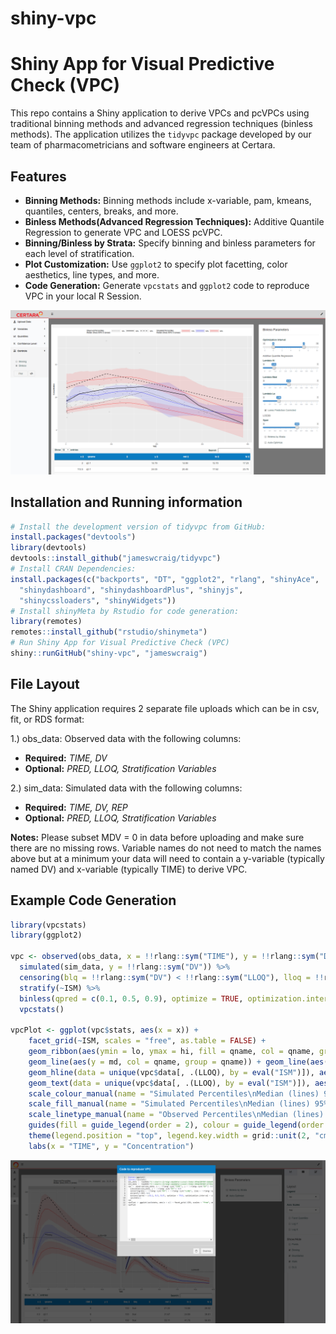 shiny-vpc
========

# Shiny App for Visual Predictive Check (VPC)

This repo contains a Shiny application to derive VPCs and pcVPCs using traditional binning methods and advanced regression techniques (binless methods).
The application utilizes the `tidyvpc` package developed by our team of pharmacometricians and software engineers at Certara.


## Features

* **Binning Methods:** Binning methods include x-variable, pam, kmeans, quantiles, centers, breaks, and more. 
* **Binless Methods(Advanced Regression Techniques):** Additive Quantile Regression to generate VPC and LOESS pcVPC.
* **Binning/Binless by Strata:** Specify binning and binless parameters for each level of stratification.
* **Plot Customization:** Use `ggplot2` to specify plot facetting, color aesthetics, line types, and more.
* **Code Generation:** Generate `vpcstats` and `ggplot2` code to reproduce VPC in your local R Session.

![Example](./inst/img/fig_a_regression_approach_vpc.png)


## Installation and Running information

``` r
# Install the development version of tidyvpc from GitHub:
install.packages("devtools")
library(devtools)
devtools::install_github("jameswcraig/tidyvpc")
# Install CRAN Dependencies:
install.packages(c("backports", "DT", "ggplot2", "rlang", "shinyAce",
  "shinydashboard", "shinydashboardPlus", "shinyjs",
  "shinycssloaders", "shinyWidgets"))
# Install shinyMeta by Rstudio for code generation:
library(remotes)
remotes::install_github("rstudio/shinymeta")
# Run Shiny App for Visual Predictive Check (VPC)
shiny::runGitHub("shiny-vpc", "jameswcraig")


```

## File Layout

The Shiny application requires 2 separate file uploads which can be in csv, fit, or RDS format:

1.) obs_data: Observed data with the following columns:

* **Required:** *TIME, DV*
* **Optional:** *PRED, LLOQ, Stratification Variables*

2.) sim_data: Simulated data with the following columns:

* **Required:** *TIME, DV, REP*
* **Optional:** *PRED, LLOQ, Stratification Variables*

**Notes:** Please subset MDV = 0 in data before uploading and make sure there are no missing rows. Variable names do not need to match the names above but at a minimum your data will need to contain a y-variable (typically named DV) and x-variable (typically TIME) to derive VPC.



## Example Code Generation

``` r
library(vpcstats)
library(ggplot2)

vpc <- observed(obs_data, x = !!rlang::sym("TIME"), y = !!rlang::sym("DV")) %>%
  simulated(sim_data, y = !!rlang::sym("DV")) %>%
  censoring(blq = !!rlang::sym("DV") < !!rlang::sym("LLOQ"), lloq = !!rlang::sym("LLOQ")) %>%
  stratify(~ISM) %>%
  binless(qpred = c(0.1, 0.5, 0.9), optimize = TRUE, optimization.interval = c(0L, 7L), conf.level = 0.95) %>%
  vpcstats()

vpcPlot <- ggplot(vpc$stats, aes(x = x)) + 
	facet_grid(~ISM, scales = "free", as.table = FALSE) + 
	geom_ribbon(aes(ymin = lo, ymax = hi, fill = qname, col = qname, group = qname), alpha = 0.1, col = NA) + 
	geom_line(aes(y = md, col = qname, group = qname)) + geom_line(aes(y = y, linetype = qname), size = 1) + 
	geom_hline(data = unique(vpc$data[, .(LLOQ), by = eval("ISM")]), aes(yintercept = !!as.symbol("LLOQ")), linetype = "dotted", size = 1) + 
	geom_text(data = unique(vpc$data[, .(LLOQ), by = eval("ISM")]), aes(x = 10, y = LLOQ, label = paste("LLOQ", LLOQ, sep = "="), ), vjust = -1) + 
	scale_colour_manual(name = "Simulated Percentiles\nMedian (lines) 95% CI (areas)", breaks = c("q0.1", "q0.5", "q0.9"), values = c("red", "blue", "red"), labels = c("10%", "50%", "90%")) + 
	scale_fill_manual(name = "Simulated Percentiles\nMedian (lines) 95% CI (areas)", breaks = c("q0.1", "q0.5", "q0.9"), values = c("red", "blue", "red"), labels = c("10%", "50%", "90%")) + 
	scale_linetype_manual(name = "Observed Percentiles\nMedian (lines) 95% CI (areas)", breaks = c("q0.1", "q0.5", "q0.9"), values = c("dotted", "solid", "dashed"), labels = c("10%", "50%", "90%")) + 
	guides(fill = guide_legend(order = 2), colour = guide_legend(order = 2), linetype = guide_legend(order = 1)) + 
	theme(legend.position = "top", legend.key.width = grid::unit(2, "cm")) + 
	labs(x = "TIME", y = "Concentration")
```
![Example](./inst/img/binless_censored_code_gen.png)

